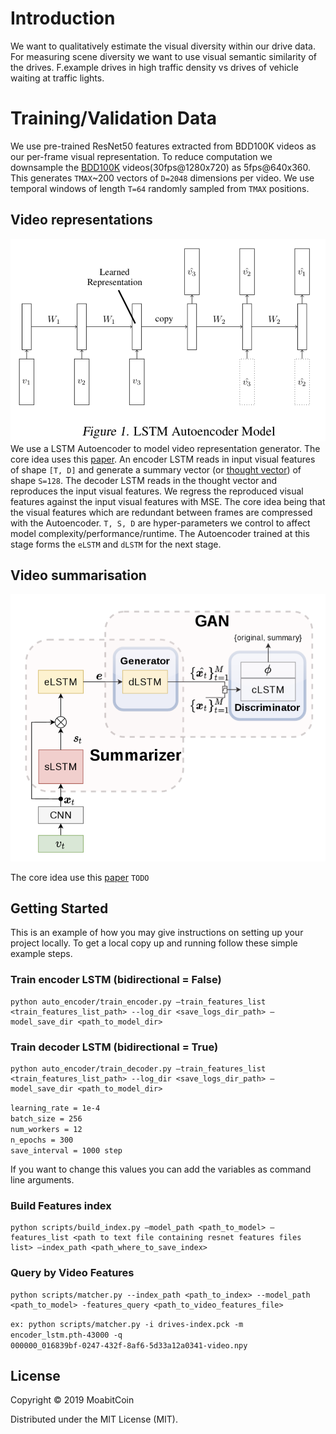 # Introduction
We want to qualitatively estimate the visual diversity within our drive data. For measuring scene diversity we want to use visual semantic similarity of the drives. F.example drives in high traffic density vs drives of vehicle waiting at traffic lights. 
# Training/Validation Data
We use pre-trained ResNet50 features extracted from BDD100K videos as our per-frame visual representation. To reduce computation we downsample the [BDD100K](https://bdd-data.berkeley.edu) videos(30fps@1280x720) as 5fps@640x360. This generates `TMAX`~200 vectors of `D=2048` dimensions per video. We use temporal windows of length `T=64` randomly sampled from `TMAX` positions.

## Video representations
![](imgs/lstm-auto-encoder.png)
We use a LSTM Autoencoder to model video representation generator. The core idea uses this [paper](http://www.cs.toronto.edu/~rsalakhu/papers/video_lstm.pdf). An encoder LSTM reads in input visual features of shape `[T, D]` and generate a summary vector (or [thought vector](https://gabgoh.github.io/ThoughtVectors)) of shape `S=128`. The decoder LSTM reads in the thought vector and reproduces the input visual features. We regress the reproduced visual features against the input visual features with MSE. The core idea being that the visual features which are redundant between frames are compressed with the Autoencoder. `T, S, D` are hyper-parameters we control to affect model complexity/performance/runtime. The Autoencoder trained at this stage forms the `eLSTM` and `dLSTM` for the next stage.


## Video summarisation
![](imgs/adversarial-lstm.png)

The core idea use this [paper](https://mahasseb.github.io/files/2017/cvpr_video_summarization.pdf) `TODO`

## Getting Started
This is an example of how you may give instructions on setting up your project locally. To get a local copy up and running follow these simple example steps.

### Train encoder LSTM (bidirectional = False)
```
python auto_encoder/train_encoder.py —train_features_list <train_features_list_path> --log_dir <save_logs_dir_path> —model_save_dir <path_to_model_dir>
```
### Train decoder LSTM (bidirectional = True)
```
python auto_encoder/train_decoder.py —train_features_list <train_features_list_path> --log_dir <save_logs_dir_path> —model_save_dir <path_to_model_dir>
```
`learning_rate = 1e-4` <br>
`batch_size = 256` <br>
`num_workers = 12` <br>
`n_epochs = 300` <br>
`save_interval = 1000 step` <br>

If you want to change this values you can add the variables as command line arguments.

### Build Features index
```
python scripts/build_index.py —model_path <path_to_model> —features_list <path to text file containing resnet features files list> —index_path <path_where_to_save_index>
```
### Query by Video Features
```
python scripts/matcher.py --index_path <path_to_index> --model_path <path_to_model> -features_query <path_to_video_features_file>
```
<code>ex: python scripts/matcher.py -i drives-index.pck -m encoder_lstm.pth-43000 -q 000000_016839bf-0247-432f-8af6-5d33a12a0341-video.npy </code>

## License

Copyright © 2019 MoabitCoin

Distributed under the MIT License (MIT).